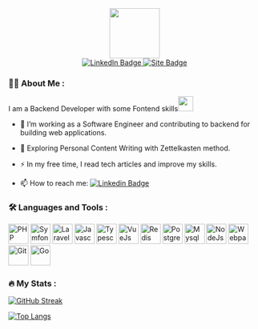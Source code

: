 <div id="header" align="center">
  <img src="https://media.giphy.com/media/M9gbBd9nbDrOTu1Mqx/giphy.gif" height=100 style="object-fit: none">
  <div id="badges">
  <a href="https://www.linkedin.com/in/snezhig/?lipi=urn%3Ali%3Apage%3Ad_flagship3_profile_view_base%3BquMxmhY0Te6aRk0eZ1Cjjg%3D%3D">
    <img src="https://img.shields.io/badge/LinkedIn-blue?style=for-the-badge&logo=linkedin&logoColor=white" alt="LinkedIn Badge"/>
  </a>
    <a href="https://snezhig.site">
      <img src="https://img.shields.io/badge/-snezhig.site-red?style=for-the-badge" alt="Site Badge"/>
    </a>
</div>
  <img src="https://komarev.com/ghpvc/?username=snezhige&style=flat-square&color=blue" alt=""/>
</div>
 
### :man_technologist: About Me :
I am a Backend Developer with some Fontend skills<img src="https://media.giphy.com/media/WUlplcMpOCEmTGBtBW/giphy.gif" width="30">

- :telescope: I’m working as a Software Engineer and contributing to backend for building web applications.

- :seedling: Exploring Personal Content Writing with Zettelkasten method.

- :zap: In my free time, I read tech articles and improve my skills.

- :mailbox: How to reach me: [![Linkedin Badge](https://img.shields.io/badge/-snezhig-blue?style=flat&logo=Linkedin&logoColor=white)](https://www.linkedin.com/in/snezhig/)

### :hammer_and_wrench: Languages and Tools :
<div>
  <img src="https://cdn.jsdelivr.net/gh/devicons/devicon/icons/php/php-plain.svg" alt="PHP" width="40" height="40"/>
  <img src="https://cdn.jsdelivr.net/gh/devicons/devicon/icons/symfony/symfony-original-wordmark.svg" alt="Symfony" width="40" height="40"/>
  <img src="https://cdn.jsdelivr.net/gh/devicons/devicon/icons/laravel/laravel-plain-wordmark.svg" alt="Laravel" width="40" height="40"/>
  <img src="https://cdn.jsdelivr.net/gh/devicons/devicon/icons/javascript/javascript-original.svg" alt="Javascript" width="40" height="40"/>
  <img src="https://cdn.jsdelivr.net/gh/devicons/devicon/icons/typescript/typescript-original.svg" alt="Typescript" width="40" height="40"/>
  <img src="https://cdn.jsdelivr.net/gh/devicons/devicon/icons/vuejs/vuejs-original.svg" alt="VueJs" width="40" height="40"/>
  <img src="https://cdn.jsdelivr.net/gh/devicons/devicon/icons/redis/redis-plain-wordmark.svg" alt="Redis" width="40" height="40"/>
  <img src="https://cdn.jsdelivr.net/gh/devicons/devicon/icons/postgresql/postgresql-original-wordmark.svg" alt="Postgresql" width="40" height="40"/>
  <img src="https://cdn.jsdelivr.net/gh/devicons/devicon/icons/mysql/mysql-original-wordmark.svg" alt="Mysql" width="40" height="40"/>
  <img src="https://cdn.jsdelivr.net/gh/devicons/devicon/icons/nodejs/nodejs-original-wordmark.svg" alt="NodeJs" width="40" height="40"/>
  <img src="https://cdn.jsdelivr.net/gh/devicons/devicon/icons/webpack/webpack-original-wordmark.svg" alt="Webpack" width="40" height="40"/>
  <img src="https://cdn.jsdelivr.net/gh/devicons/devicon/icons/git/git-plain-wordmark.svg" alt="Git" width="40" height="40"/>
  <img src="https://cdn.jsdelivr.net/gh/devicons/devicon/icons/go/go-original-wordmark.svg" alt="Go" width="40" height="40"/>
</div>

### :fire: My Stats :
[![GitHub Streak](http://github-readme-streak-stats.herokuapp.com?user=snezhig&theme=dark&background=000000)](https://git.io/streak-stats)

[![Top Langs](https://github-readme-stats.vercel.app/api/top-langs/?username=snezhig)](https://github.com/anuraghazra/github-readme-stats)
<!--
**Snezhig/snezhig** is a ✨ _special_ ✨ repository because its `README.md` (this file) appears on your GitHub profile.

Here are some ideas to get you started:

- 🔭 I’m currently working on ...
- 🌱 I’m currently learning ...
- 👯 I’m looking to collaborate on ...
- 🤔 I’m looking for help with ...
- 💬 Ask me about ...
- 📫 How to reach me: ...
- 😄 Pronouns: ...
- ⚡ Fun fact: ...
-->
